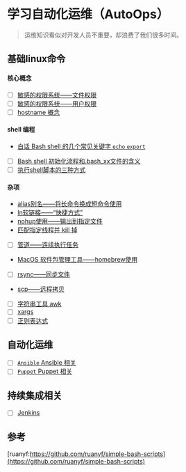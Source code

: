 # 学习自动化运维（AutoOps）

> 运维知识看似对开发人员不重要，却浪费了我们很多时间。

## 基础linux命令

#### 核心概念

- [ ] [敏感的权限系统——文件权限]()
- [ ] [敏感的权限系统——用户权限]()
- [ ] [hostname 概念]()

#### shell 编程

- [白话 Bash shell 的几个常见关键字 `echo` `export` ]()
- [ ] [Bash shell 初始化流程和.bash_xx文件的含义]()
- [ ] [执行shell脚本的三种方式]()

#### 杂项

- [alias别名——将长命令换成短命令使用]()
- [ln软链接——“快捷方式”]()
- [nohup使用——输出到指定文件]()
- [匹配指定线程并 kill 掉]()
- [ ] [管道——连续执行任务]()
- [MacOS 软件包管理工具——homebrew使用](./Homebrew.md)
- [ ] [rsync——同步文件]()
- [scp——远程拷贝]()
- [ ] [字符串工具 awk]()
- [ ] [xargs]()
- [ ] [正则表达式]()

## 自动化运维

- [ ] [`Ansible` Ansible 相关]()
- [ ] [`Puppet` Puppet 相关]()

## 持续集成相关

- [ ] [Jenkins]()

## 参考

[ruanyf:https://github.com/ruanyf/simple-bash-scripts](https://github.com/ruanyf/simple-bash-scripts)

